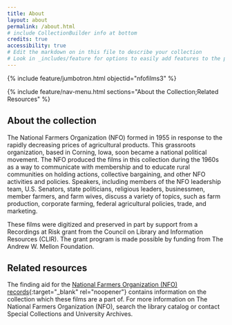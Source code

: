 ```yaml
---
title: About
layout: about
permalink: /about.html
# include CollectionBuilder info at bottom
credits: true
accessibility: true
# Edit the markdown on in this file to describe your collection
# Look in _includes/feature for options to easily add features to the page
---
```


{% include feature/jumbotron.html objectid="nfofilms3" %} 

{% include feature/nav-menu.html sections="About the Collection;Related Resources" %}

## About the collection

The National Farmers Organization (NFO) formed in 1955 in response to the rapidly decreasing prices of agricultural products. This grassroots organization, based in Corning, Iowa, soon became a national political movement. The NFO produced the films in this collection during the 1960s as a way to communicate with membership and to educate rural communities on holding actions, collective bargaining, and other NFO activities and policies. Speakers, including members of the NFO leadership team, U.S. Senators, state politicians, religious leaders, businessmen, member farmers, and farm wives, discuss a variety of topics, such as farm production, corporate farming, federal agricultural policies, trade, and marketing.

These films were digitized and preserved in part by support from a Recordings at Risk grant from the Council on Library and Information Resources (CLIR). The grant program is made possible by funding from The Andrew W. Mellon Foundation. 

## Related resources

The finding aid for the [National Farmers Organization (NFO) records](https://n2t.net/ark:/87292/w9rf44){:target="_blank" rel="noopener"} contains information on the collection which these films are a part of. For more information on The National Farmers Organization (NFO), search the library catalog or contact Special Collections and University Archives.